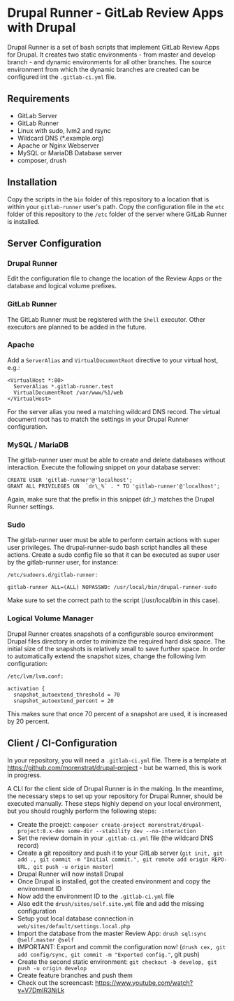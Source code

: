 # Drupal Runner - GitLab Review Apps with Drupal

Drupal Runner is a set of bash scripts that implement GitLab Review Apps for Drupal. It creates two static environments - from master and develop branch - and dynamic environments for all other branches. The source environment from which the dynamic branches are created can be configured int the `.gitlab-ci.yml` file.

## Requirements

* GitLab Server
* GitLab Runner
* Linux with sudo, lvm2 and rsync
* Wildcard DNS (*.example.org)
* Apache or Nginx Webserver
* MySQL or MariaDB Database server
* composer, drush

## Installation

Copy the scripts in the `bin` folder of this repository to a location that is within your `gitlab-runner` user's path.
Copy the configuration file in the `etc` folder of this repository to the `/etc` folder of the server where GitLab Runner is installed.

## Server Configuration

### Drupal Runner

Edit the configuration file to change the location of the Review Apps or the database and logical volume prefixes.

### GitLab Runner

The GitLab Runner must be registered with the `Shell` executor. Other executors are planned to be added in the future.

### Apache

Add a `ServerAlias` and `VirtualDocumentRoot` directive to your virtual host, e.g.:

```
<VirtualHost *:80>
  ServerAlias *.gitlab-runner.test
  VirtualDocumentRoot /var/www/%1/web
</VirtualHost>
```

For the server alias you need a matching wildcard DNS record. The virtual document root has to match the settings in your Drupal Runner configuration.

### MySQL / MariaDB

The gitlab-runner user must be able to create and delete databases without interaction. Execute the following snippet on your database server:

```
CREATE USER 'gitlab-runner'@'localhost';
GRANT ALL PRIVILEGES ON  `dr\_%` . * TO 'gitlab-runner'@'localhost';
```

Again, make sure that the prefix in this snippet (dr_) matches the Drupal Runner settings.

### Sudo

The gitlab-runner user must be able to perform certain actions with super user privileges. The drupal-runner-sudo bash script handles all these actions. Create a sudo config file so that it can be executed as super user by the gitlab-runner user, for instance:

```
/etc/sudoers.d/gitlab-runner:

gitlab-runner ALL=(ALL) NOPASSWD: /usr/local/bin/drupal-runner-sudo
```

Make sure to set the correct path to the script (/usr/local/bin in this case).

### Logical Volume Manager

Drupal Runner creates snapshots of a configurable source environment Drupal files directory in order to minimize the required hard disk space. The initial size of the snapshots is relatively small to save further space. In order to automatically extend the snapshot sizes, change the following lvm configuration:

```
/etc/lvm/lvm.conf:

activation {
  snapshot_autoextend_threshold = 70
  snapshot_autoextend_percent = 20
```

This makes sure that once 70 percent of a snapshot are used, it is increased by 20 percent.

## Client / CI-Configuration

In your repository, you will need a `.gitlab-ci.yml` file. There is a template at https://github.com/morenstrat/drupal-project - but be warned, this is work in progress.

A CLI for the client side of Drupal Runner is in the making. In the meantime, the necessary steps to set up your repository for Drupal Runner, should be executed manually. These steps highly depend on your local environment, but you should roughly perform the following steps:

* Create the proejct: `composer create-project morenstrat/drupal-project:8.x-dev some-dir --stability dev --no-interaction`
* Set the review domain in your `.gitlab-ci.yml` file (the wildcard DNS record)
* Create a git repository and push it to your GitLab server (`git init, git add ., git commit -m "Initial commit.", git remote add origin REPO-URL, git push -u origin master`)
* Drupal Runner will now install Drupal
* Once Drupal is installed, got the created environment and copy the environment ID
* Now add the environment ID to the `.gitlab-ci.yml` file
* Also edit the `drush/sites/self.site.yml` file and add the missing configuration
* Setup yout local database connection in `web/sites/default/settings.local.php`
* Import the database from the master Review App: `drush sql:sync @self.master @self`
* IMPORTANT: Export and commit the configuration now! (`drush cex, git add config/sync, git commit -m "Exported config."`, git push)
* Create the second static environment: `git checkout -b develop, git push -u origin develop`
* Create feature branches and push them
* Check out the screencast: https://www.youtube.com/watch?v=V7DmIR3NjLk
